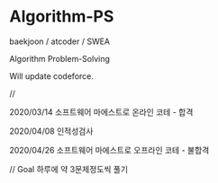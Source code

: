 # Algorithm-PS
baekjoon / atcoder / SWEA

Algorithm Problem-Solving

Will update codeforce.


//

2020/03/14 소프트웨어 마에스트로 온라인 코테 - 합격

2020/04/08 인적성검사

2020/04/26 소프트웨어 마에스트로 오프라인 코테 - 불합격

//
Goal
하루에 약 3문제정도씩 풀기
